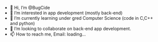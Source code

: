 - 👋 Hi, I’m @BugCide
- 👀 I’m interested in app development (mostly back-end)
- 🌱 I’m currently learning under gred Computer Science (code in C,C++ and python)
- 💞️ I’m looking to collaborate on back-end app development.
- 📫 How to reach me, Email: loading...

<!---
BugCide/BugCide is a ✨ special ✨ repository because its `README.md` (this file) appears on your GitHub profile.
You can click the Preview link to take a look at your changes.
--->
